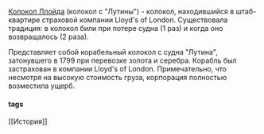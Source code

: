 
[Колокол Ллойда](https://ru.wikipedia.org/wiki/Колокол_с_«Лутины») (колокол с "Лутины") - колокол, находившийся в штаб-квартире страховой компании Lloyd's of London. Существовала традиция: в колокол били при потере судна (1 раз) и когда оно возвращалось (2 раза).

Представляет собой корабельный колокол с судна "Лутина", затонувшего в 1799 при перевозке золота и серебра. Корабль был застрахован в компании Lloyd's of London. Примечательно, что несмотря на высокую стоимость груза, корпорация полностью возместила ущерб.



#### tags
[[История]]
